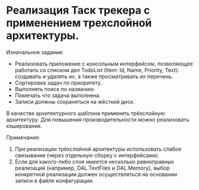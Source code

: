 # Реализация Таск трекера с применением трехслойной архитектуры. 

Изначальное задание:
* Реализовать приложение с консольным интерфейсом, позволяющее работать со списком дел TodoList (Item: Id, Name, Priority, Text): создавать и удалять их, а также просматривать их перечень. 
* Сортировка задач по приоритету. 
* Выполнять поиск по названию. 
* Помечать что задача выполнена.  
* Записи должны сохраняться на жёсткий диск. 

В качестве архитектурного шаблона применить трёхслойную архитектуру.
Для повышения производительности можно реализовать кэширование. 

Примечания: 
1. При реализации трёхслойной архитектуры использовать слабое связывание (через отдельную сборку с интерфейсами). 
2. Если для какого-либо слоя имеется несколько равноправных реализаций (например, DAL.TextFiles и DAL.Memory), выбор конкретной реализации должен осуществляться на основании записи в файле конфигурации.
